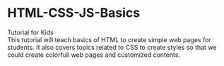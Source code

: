 # HTML-CSS-JS-Basics
Tutorial for Kids<br/>
This tutorial will teach basics of HTML to create simple web pages for students. It also covers topics related to CSS to create styles so that we could create colorfull web pages and customized contents. 
<br/>
